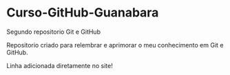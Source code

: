 # Curso-GitHub-Guanabara
Segundo repositorio Git e GitHub

Repositorio criado para relembrar e aprimorar o meu conhecimento em Git e GitHub.

Linha adicionada diretamente no site!

